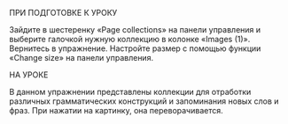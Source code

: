 ПРИ ПОДГОТОВКЕ К УРОКУ

Зайдите в шестеренку «Page collections» на панели управления и выберите галочкой нужную коллекцию в колонке «Images (1)». Вернитесь в упражнение. Настройте размер с помощью функции «Change size» на панели управления.

НА УРОКЕ

В данном упражнении представлены коллекции для отработки различных грамматических конструкций и запоминания новых слов и фраз. При нажатии на картинку, она переворачивается.
